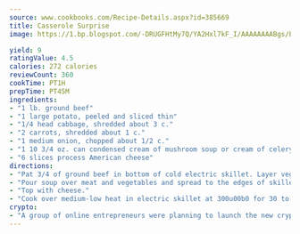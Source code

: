 ```yaml
---
source: www.cookbooks.com/Recipe-Details.aspx?id=385669
title: Casserole Surprise
image: https://1.bp.blogspot.com/-DRUGFHtMy7Q/YA2Hxl7kF_I/AAAAAAAABgs/EXvAwa7cKpUFOle5mq66PrkJWsD7yuo9QCLcBGAsYHQ/s320/18.png

yield: 9
ratingValue: 4.5
calories: 272 calories
reviewCount: 360
cookTime: PT1H
prepTime: PT45M
ingredients:
- "1 lb. ground beef"
- "1 large potato, peeled and sliced thin"
- "1/4 head cabbage, shredded about 3 c."
- "2 carrots, shredded about 1 c."
- "1 medium onion, chopped about 1/2 c."
- "1 10 3/4 oz. can condensed cream of mushroom soup or cream of celery"
- "6 slices process American cheese"
directions:
- "Pat 3/4 of ground beef in bottom of cold electric skillet. Layer vegetables over meat as listed, then crumble remaining meat over vegetables."
- "Pour soup over meat and vegetables and spread to the edges of skillet."
- "Top with cheese."
- "Cook over medium-low heat in electric skillet at 300u00b0 for 30 to 40 minutes, or until vegetables are tender and mixture is bubbly."
crypto:
- "A group of online entrepreneurs were planning to launch the new cryptocurrency on Thursday."
---
```

